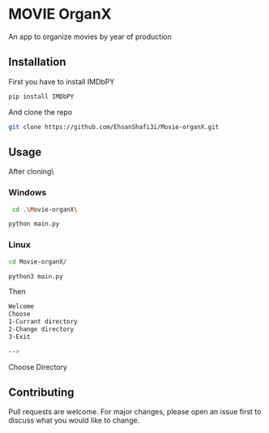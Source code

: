 # MOVIE OrganX

An app to organize movies by year of production
## Installation

First you have to install IMDbPY

```bash
pip install IMDbPY
```
And clone the repo 
```bash
git clone https://github.com/EhsanShafi3i/Movie-organX.git
```
## Usage
After cloning\
### Windows
```bash
 cd .\Movie-organX\
```
```bash
python main.py
```
### Linux
```bash
cd Movie-organX/
```
```bash
python3 main.py
``` 
Then 
```bash
Welcome
Choose
1-Currant directory
2-Change directory
3-Exit

-->
```
Choose Directory
## Contributing

Pull requests are welcome. For major changes, please open an issue first
to discuss what you would like to change.


